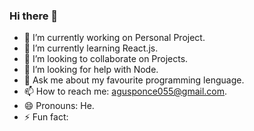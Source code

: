 ### Hi there 👋

- 🔭 I’m currently working on Personal Project.
- 🌱 I’m currently learning React.js.
- 👯 I’m looking to collaborate on Projects.
- 🤔 I’m looking for help with Node.
- 💬 Ask me about my favourite programming lenguage.
- 📫 How to reach me: agusponce055@gmail.com.
- 😄 Pronouns: He.
- ⚡ Fun fact: 
